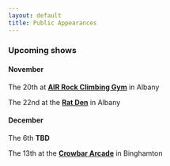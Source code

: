 ```yaml
---
layout: default
title: Public Appearances
---
```


### Upcoming shows
#### November
The 20th at [**AIR Rock Climbing Gym**](https://airrockgym.com/) in Albany


The 22nd at the [**Rat Den**](https://www.instagram.com/the.rat.den518/) in Albany


#### December
The 6th **TBD**


The 13th at the [**Crowbar Arcade**](https://www.instagram.com/crowbararcade) in Binghamton
